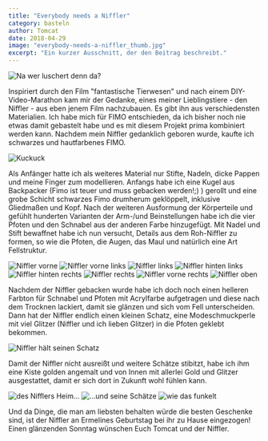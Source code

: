 ```yaml
---
title: "Everybody needs a Niffler"
category: basteln
author: Tomcat
date: 2018-04-29
image: "everybody-needs-a-niffler_thumb.jpg"
excerpt: "Ein kurzer Ausschnitt, der den Beitrag beschreibt."
---
```


![Na wer luschert denn da?](_1150390.jpg)

Inspiriert durch den Film "fantastische Tierwesen" und nach einem DIY-Video-Marathon kam mir der Gedanke, eines meiner Lieblingstiere - den Niffler - aus eben jenem Film nachzubauen. Es gibt ihn aus verschiedensten Materialien. Ich habe mich für FIMO entschieden, da ich bisher noch nie etwas damit gebastelt habe und es mit diesem Projekt prima kombiniert werden kann. Nachdem mein Niffler gedanklich geboren wurde, kaufte ich schwarzes und hautfarbenes FIMO.

![Kuckuck](_1150380.jpg) 

Als Anfänger hatte ich als weiteres Material nur Stifte, Nadeln, dicke Pappen und meine Finger zum modellieren. Anfangs habe ich eine Kugel aus Backpacker (Fimo ist teuer und muss gebacken werden!;) ) gerollt und eine grobe Schicht schwarzes Fimo drumherum geklöppelt, inklusive Gliedmaßen und Kopf. Nach der weiteren Ausformung der Körperteile und gefühlt hunderten Varianten der Arm-/und Beinstellungen habe ich die vier Pfoten und den Schnabel aus der anderen Farbe hinzugefügt. Mit Nadel und Stift bewaffnet habe ich nun versucht, Details aus dem Roh-Niffler zu formen, so wie die Pfoten, die Augen, das Maul und natürlich eine Art Fellstruktur. 

![Niffler vorne](_1150387.jpg)
![Niffler vorne links](_1150381.jpg)
![Niffler links](_1150382.jpg)
![Niffler hinten links](_1150383.jpg)
![Niffler hinten rechts](_1150384.jpg)
![Niffler rechts](_1150385.jpg)
![Niffler vorne rechts](_1150386.jpg)
![Niffler oben](_1150388.jpg)

Nachdem der Niffler gebacken wurde habe ich doch noch einen helleren Farbton für Schnabel und Pfoten mit Acrylfarbe aufgetragen und diese nach dem Trocknen lackiert, damit sie glänzen und sich vom Fell unterscheiden. Dann hat der Niffler endlich einen kleinen Schatz, eine Modeschmuckperle mit viel Glitzer (Niffler und ich lieben Glitzer) in die Pfoten geklebt bekommen. 

![Niffler hält seinen Schatz](_1150375.jpg)

Damit der Niffler nicht ausreißt und weitere Schätze stibitzt, habe ich ihm eine Kiste golden angemalt und von Innen mit allerlei Gold und Glitzer ausgestattet, damit er sich dort in Zukunft wohl fühlen kann. 

![des Nifflers Heim...](_1150369.jpg)
![...und seine Schätze](_1150378.jpg)
![wie das funkelt](_1150376.jpg)

Und da Dinge, die man am liebsten behalten würde die besten Geschenke sind, ist der Niffler an Ermelines Geburtstag bei ihr zu Hause eingezogen! Einen glänzenden Sonntag wünschen Euch Tomcat und der Niffler.
